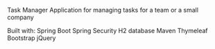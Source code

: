 Task Manager
Application for managing tasks for a team or a small company

Built with:
Spring Boot
Spring Security
H2 database
Maven
Thymeleaf
Bootstrap
jQuery

